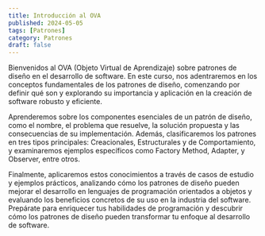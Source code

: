 ```yaml
---
title: Introducción al OVA
published: 2024-05-05
tags: [Patrones]
category: Patrones
draft: false
---
```



Bienvenidos al OVA (Objeto Virtual de Aprendizaje) sobre patrones de diseño en el desarrollo de software. En este curso, nos adentraremos en los conceptos fundamentales de los patrones de diseño, comenzando por definir qué son y explorando su importancia y aplicación en la creación de software robusto y eficiente. 

Aprenderemos sobre los componentes esenciales de un patrón de diseño, como el nombre, el problema que resuelve, la solución propuesta y las consecuencias de su implementación. Además, clasificaremos los patrones en tres tipos principales: Creacionales, Estructurales y de Comportamiento, y examinaremos ejemplos específicos como Factory Method, Adapter, y Observer, entre otros. 

Finalmente, aplicaremos estos conocimientos a través de casos de estudio y ejemplos prácticos, analizando cómo los patrones de diseño pueden mejorar el desarrollo en lenguajes de programación orientados a objetos y evaluando los beneficios concretos de su uso en la industria del software. Prepárate para enriquecer tus habilidades de programación y descubrir cómo los patrones de diseño pueden transformar tu enfoque al desarrollo de software.
